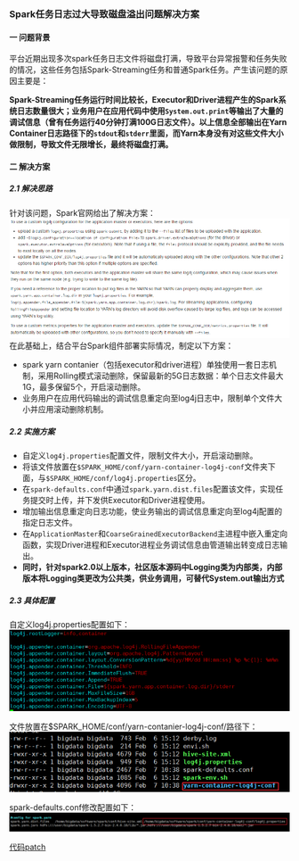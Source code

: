 ### Spark任务日志过大导致磁盘溢出问题解决方案

#### **一 问题背景**
平台近期出现多次spark任务日志文件将磁盘打满，导致平台异常报警和任务失败的情况，这些任务包括Spark-Streaming任务和普通Spark任务。产生该问题的原因主要是：

**Spark-Streaming任务运行时间比较长，Executor和Driver进程产生的Spark系统日志数量很大；业务用户在应用代码中使用`System.out.print`等输出了大量的调试信息（曾有任务运行40分钟打满100G日志文件）。以上信息全部输出在Yarn Container日志路径下的`stdout`和`stderr`里面，而Yarn本身没有对这些文件大小做限制，导致文件无限增长，最终将磁盘打满。**

#### **二 解决方案**
##### **2.1 解决思路**
针对该问题，Spark官网给出了解决方案：![Alt text](https://github.com/alixGuo/Resources/blob/master/2017/201702/2017020801.png)
在此基础上，结合平台Spark组件部署实际情况，制定以下方案：
- spark yarn contanier（包括executor和driver进程）单独使用一套日志机制，采用Rolling模式滚动删除，保留最新的5G日志数据：单个日志文件最大1G，最多保留5个，开启滚动删除。
- 业务用户在应用代码输出的调试信息重定向至log4j日志中，限制单个文件大小并应用滚动删除机制。

##### **2.2 实施方案**
- 自定义`log4j.properties`配置文件，限制文件大小，开启滚动删除。
- 将该文件放置在`$SPARK_HOME/conf/yarn-container-log4j-conf`文件夹下面，与`$SPARK_HOME/conf/log4j.properties`区分。
- 在`spark-defaults.conf`中通过`spark.yarn.dist.files`配置该文件，实现任务提交时上传，并下发供Executor和Driver进程使用。
- 增加输出信息重定向日志功能，使业务输出的调试信息重定向至log4j配置的指定日志文件。
- 在`ApplicationMaster`和`CoarseGrainedExecutorBackend`主进程中嵌入重定向函数，实现Driver进程和Executor进程业务调试信息由管道输出转变成日志输出。
- **同时，针对spark2.0以上版本，社区版本源码中Logging类为内部类，内部版本将Logging类更改为公共类，供业务调用，可替代System.out输出方式**

##### **2.3 具体配置**
自定义log4j.properties配置如下：
![Alt text](https://github.com/alixGuo/Resources/blob/master/2017/201702/2017020802.png)

文件放置在$SPARK_HOME/conf/yarn-contanier-log4j-conf/路径下：
![Alt text](https://github.com/alixGuo/Resources/blob/master/2017/201702/2017020803.png)

spark-defaults.conf修改配置如下：
![Alt text](https://github.com/alixGuo/Resources/blob/master/2017/201702/2017020804.png)

[代码patch](https://github.com/alixGuo/Resources/blob/master/2017/201702/redirectSystemOutAndErrToLog.patch)
